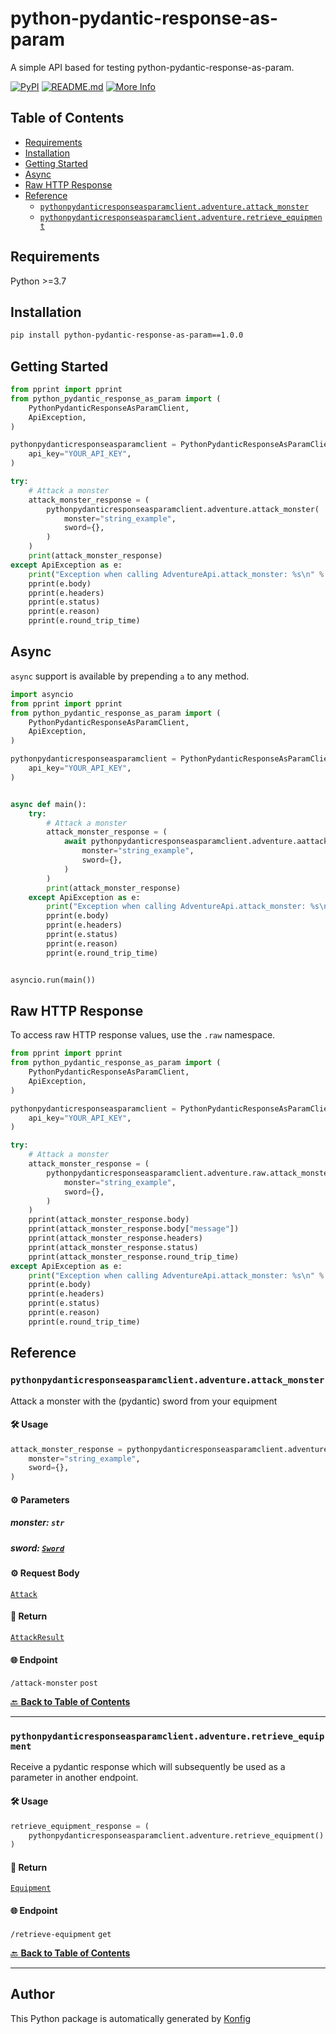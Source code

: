 # python-pydantic-response-as-param<a id="python-pydantic-response-as-param"></a>

A simple API based for testing python-pydantic-response-as-param.


[![PyPI](https://img.shields.io/badge/PyPI-v1.0.0-blue)](https://pypi.org/project/python-pydantic-response-as-param/1.0.0)
[![README.md](https://img.shields.io/badge/README-Click%20Here-green)](https://github.com/konfig-dev/konfig/tree/main/python#readme)
[![More Info](https://img.shields.io/badge/More%20Info-Click%20Here-orange)](http://example.com/support)

## Table of Contents<a id="table-of-contents"></a>

<!-- toc -->

- [Requirements](#requirements)
- [Installation](#installation)
- [Getting Started](#getting-started)
- [Async](#async)
- [Raw HTTP Response](#raw-http-response)
- [Reference](#reference)
  * [`pythonpydanticresponseasparamclient.adventure.attack_monster`](#pythonpydanticresponseasparamclientadventureattack_monster)
  * [`pythonpydanticresponseasparamclient.adventure.retrieve_equipment`](#pythonpydanticresponseasparamclientadventureretrieve_equipment)

<!-- tocstop -->

## Requirements<a id="requirements"></a>

Python >=3.7

## Installation<a id="installation"></a>

```sh
pip install python-pydantic-response-as-param==1.0.0
```

## Getting Started<a id="getting-started"></a>

```python
from pprint import pprint
from python_pydantic_response_as_param import (
    PythonPydanticResponseAsParamClient,
    ApiException,
)

pythonpydanticresponseasparamclient = PythonPydanticResponseAsParamClient(
    api_key="YOUR_API_KEY",
)

try:
    # Attack a monster
    attack_monster_response = (
        pythonpydanticresponseasparamclient.adventure.attack_monster(
            monster="string_example",
            sword={},
        )
    )
    print(attack_monster_response)
except ApiException as e:
    print("Exception when calling AdventureApi.attack_monster: %s\n" % e)
    pprint(e.body)
    pprint(e.headers)
    pprint(e.status)
    pprint(e.reason)
    pprint(e.round_trip_time)
```

## Async<a id="async"></a>

`async` support is available by prepending `a` to any method.

```python
import asyncio
from pprint import pprint
from python_pydantic_response_as_param import (
    PythonPydanticResponseAsParamClient,
    ApiException,
)

pythonpydanticresponseasparamclient = PythonPydanticResponseAsParamClient(
    api_key="YOUR_API_KEY",
)


async def main():
    try:
        # Attack a monster
        attack_monster_response = (
            await pythonpydanticresponseasparamclient.adventure.aattack_monster(
                monster="string_example",
                sword={},
            )
        )
        print(attack_monster_response)
    except ApiException as e:
        print("Exception when calling AdventureApi.attack_monster: %s\n" % e)
        pprint(e.body)
        pprint(e.headers)
        pprint(e.status)
        pprint(e.reason)
        pprint(e.round_trip_time)


asyncio.run(main())
```

## Raw HTTP Response<a id="raw-http-response"></a>

To access raw HTTP response values, use the `.raw` namespace.

```python
from pprint import pprint
from python_pydantic_response_as_param import (
    PythonPydanticResponseAsParamClient,
    ApiException,
)

pythonpydanticresponseasparamclient = PythonPydanticResponseAsParamClient(
    api_key="YOUR_API_KEY",
)

try:
    # Attack a monster
    attack_monster_response = (
        pythonpydanticresponseasparamclient.adventure.raw.attack_monster(
            monster="string_example",
            sword={},
        )
    )
    pprint(attack_monster_response.body)
    pprint(attack_monster_response.body["message"])
    pprint(attack_monster_response.headers)
    pprint(attack_monster_response.status)
    pprint(attack_monster_response.round_trip_time)
except ApiException as e:
    print("Exception when calling AdventureApi.attack_monster: %s\n" % e)
    pprint(e.body)
    pprint(e.headers)
    pprint(e.status)
    pprint(e.reason)
    pprint(e.round_trip_time)
```


## Reference<a id="reference"></a>
### `pythonpydanticresponseasparamclient.adventure.attack_monster`<a id="pythonpydanticresponseasparamclientadventureattack_monster"></a>

Attack a monster with the (pydantic) sword from your equipment

#### 🛠️ Usage<a id="🛠️-usage"></a>

```python
attack_monster_response = pythonpydanticresponseasparamclient.adventure.attack_monster(
    monster="string_example",
    sword={},
)
```

#### ⚙️ Parameters<a id="⚙️-parameters"></a>

##### monster: `str`<a id="monster-str"></a>

##### sword: [`Sword`](./python_pydantic_response_as_param/type/sword.py)<a id="sword-swordpython_pydantic_response_as_paramtypeswordpy"></a>


#### ⚙️ Request Body<a id="⚙️-request-body"></a>

[`Attack`](./python_pydantic_response_as_param/type/attack.py)
#### 🔄 Return<a id="🔄-return"></a>

[`AttackResult`](./python_pydantic_response_as_param/pydantic/attack_result.py)

#### 🌐 Endpoint<a id="🌐-endpoint"></a>

`/attack-monster` `post`

[🔙 **Back to Table of Contents**](#table-of-contents)

---

### `pythonpydanticresponseasparamclient.adventure.retrieve_equipment`<a id="pythonpydanticresponseasparamclientadventureretrieve_equipment"></a>

Receive a pydantic response which will subsequently be used as a parameter in another endpoint.

#### 🛠️ Usage<a id="🛠️-usage"></a>

```python
retrieve_equipment_response = (
    pythonpydanticresponseasparamclient.adventure.retrieve_equipment()
)
```

#### 🔄 Return<a id="🔄-return"></a>

[`Equipment`](./python_pydantic_response_as_param/pydantic/equipment.py)

#### 🌐 Endpoint<a id="🌐-endpoint"></a>

`/retrieve-equipment` `get`

[🔙 **Back to Table of Contents**](#table-of-contents)

---


## Author<a id="author"></a>
This Python package is automatically generated by [Konfig](https://konfigthis.com)
